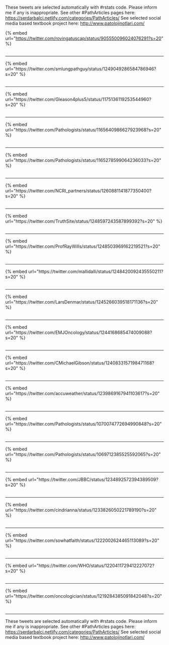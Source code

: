

These tweets are selected automatically with #rstats code. Please inform me if any is inappropriate.
See other #PathArticles pages here: https://serdarbalci.netlify.com/categories/PathArticles/ 
See selected social media based textbook project here: http://www.patolojinotlari.com/

{% embed url="https://twitter.com/rovingatuscap/status/905550096024076291?s=20" %}<br>
<br>
<hr>
{% embed url="https://twitter.com/smlungpathguy/status/1249049286584786946?s=20" %}<br>
<br>
<hr>
{% embed url="https://twitter.com/Gleason4plus5/status/1175136119253544960?s=20" %}<br>
<br>
<hr>
{% embed url="https://twitter.com/Pathologists/status/1165640986627923968?s=20" %}<br>
<br>
<hr>
{% embed url="https://twitter.com/Pathologists/status/1165278599064236033?s=20" %}<br>
<br>
<hr>
{% embed url="https://twitter.com/NCRI_partners/status/1260881141877350400?s=20" %}<br>
<br>
<hr>
{% embed url="https://twitter.com/TruthSite/status/1248597243587899392?s=20" %}<br>
<br>
<hr>
{% embed url="https://twitter.com/ProfRayWills/status/1248503969162219521?s=20" %}<br>
<br>
<hr>
{% embed url="https://twitter.com/mallidalli/status/1248420092435550211?s=20" %}<br>
<br>
<hr>
{% embed url="https://twitter.com/LarsDenmar/status/1245266039518171136?s=20" %}<br>
<br>
<hr>
{% embed url="https://twitter.com/EMJOncology/status/1244168685474009088?s=20" %}<br>
<br>
<hr>
{% embed url="https://twitter.com/CMichaelGibson/status/1240833157198471168?s=20" %}<br>
<br>
<hr>
{% embed url="https://twitter.com/accuweather/status/1239869167941103617?s=20" %}<br>
<br>
<hr>
{% embed url="https://twitter.com/Pathologists/status/1070074772694990848?s=20" %}<br>
<br>
<hr>
{% embed url="https://twitter.com/Pathologists/status/1069712385525592065?s=20" %}<br>
<br>
<hr>
{% embed url="https://twitter.com/JBBC/status/1234892572394389509?s=20" %}<br>
<br>
<hr>
{% embed url="https://twitter.com/cindrianna/status/1233826050221789190?s=20" %}<br>
<br>
<hr>
{% embed url="https://twitter.com/sowhatfaith/status/1222002624465113089?s=20" %}<br>
<br>
<hr>
{% embed url="https://twitter.com/WHO/status/1220411729412227072?s=20" %}<br>
<br>
<hr>
{% embed url="https://twitter.com/oncologician/status/1219284385091842048?s=20" %}<br>
<br>
<hr>


These tweets are selected automatically with #rstats code. Please inform me if any is inappropriate.
See other #PathArticles pages here: https://serdarbalci.netlify.com/categories/PathArticles/ 
See selected social media based textbook project here: http://www.patolojinotlari.com/
